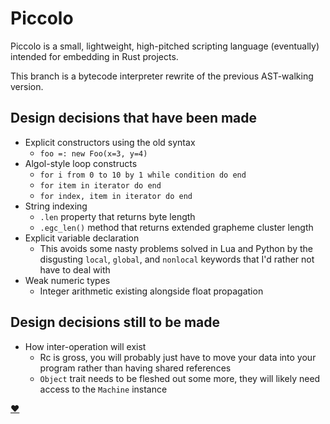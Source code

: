 
# Piccolo

Piccolo is a small, lightweight, high-pitched scripting language (eventually) intended
for embedding in Rust projects.

This branch is a bytecode interpreter rewrite of the previous AST-walking version.

## Design decisions that have been made
* Explicit constructors using the old syntax
    * `foo =: new Foo(x=3, y=4)`
* Algol-style loop constructs
    * `for i from 0 to 10 by 1 while condition do end`
    * `for item in iterator do end`
    * `for index, item in iterator do end`
* String indexing
    * `.len` property that returns byte length
    * `.egc_len()` method that returns extended grapheme cluster length
* Explicit variable declaration
    * This avoids some nasty problems solved in Lua and Python by the disgusting
      `local`, `global`, and `nonlocal` keywords that I'd rather not have to deal with
* Weak numeric types
    * Integer arithmetic existing alongside float propagation

## Design decisions still to be made
* How inter-operation will exist
    * Rc<RefCell> is gross, you will probably just have to move your data
      into your program rather than having shared references
    * `Object` trait needs to be fleshed out some more, they will likely
      need access to the `Machine` instance

[❤](http://craftinginterpreters.com/)
